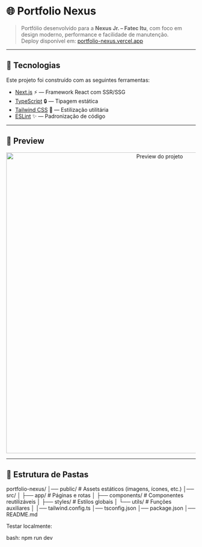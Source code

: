 # 🌐 Portfolio Nexus

> Portfólio desenvolvido para a **Nexus Jr. – Fatec Itu**, com foco em design moderno, performance e facilidade de manutenção.  
> Deploy disponível em: [portfolio-nexus.vercel.app](https://portfolio-nexus-pi.vercel.app/)

---

## 🚀 Tecnologias

Este projeto foi construído com as seguintes ferramentas:

- [Next.js](https://nextjs.org/) ⚡ — Framework React com SSR/SSG
- [TypeScript](https://www.typescriptlang.org/) 🔒 — Tipagem estática
- [Tailwind CSS](https://tailwindcss.com/) 🎨 — Estilização utilitária
- [ESLint](https://eslint.org/) ✨ — Padronização de código

---

## 📸 Preview

<p align="center">
  <img src="https://portfolio-nexus-pi.vercel.app/" alt="Preview do projeto" width="800"/>
</p>

---

## 📂 Estrutura de Pastas

portfolio-nexus/
│── public/ # Assets estáticos (imagens, ícones, etc.)
│── src/
│ ├── app/ # Páginas e rotas
│ ├── components/ # Componentes reutilizáveis
│ ├── styles/ # Estilos globais
│ └── utils/ # Funções auxiliares
│
│── tailwind.config.ts
│── tsconfig.json
│── package.json
│── README.md


Testar localmente:

bash: npm run dev
